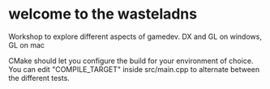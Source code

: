 welcome to the wasteladns
====================

Workshop to explore different aspects of gamedev. DX and GL on windows, GL on mac

CMake should let you configure the build for your environment of choice. You can edit "COMPILE_TARGET" inside src/main.cpp to alternate between the different tests.
